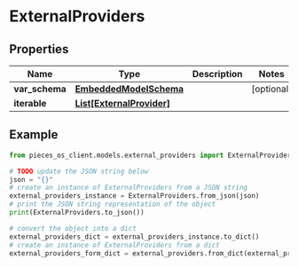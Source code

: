 # ExternalProviders


## Properties

Name | Type | Description | Notes
------------ | ------------- | ------------- | -------------
**var_schema** | [**EmbeddedModelSchema**](EmbeddedModelSchema) |  | [optional] 
**iterable** | [**List[ExternalProvider]**](ExternalProvider) |  | 

## Example

```python
from pieces_os_client.models.external_providers import ExternalProviders

# TODO update the JSON string below
json = "{}"
# create an instance of ExternalProviders from a JSON string
external_providers_instance = ExternalProviders.from_json(json)
# print the JSON string representation of the object
print(ExternalProviders.to_json())

# convert the object into a dict
external_providers_dict = external_providers_instance.to_dict()
# create an instance of ExternalProviders from a dict
external_providers_form_dict = external_providers.from_dict(external_providers_dict)
```



